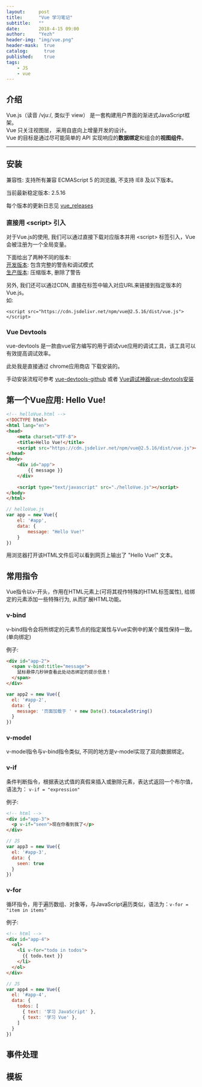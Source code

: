 ```yaml
---
layout:     post
title:      "Vue 学习笔记"
subtitle:   ""
date:       2018-4-15 09:00
author:     "Yezh"
header-img: "img/vue.png"
header-mask:  true
catalog:      true
published:    true
tags:
    - JS
    - vue
---
```


## 介绍

Vue.js（读音 /vjuː/, 类似于 view） 是一套构建用户界面的渐进式JavaScript框架。  
Vue 只关注视图层， 采用自底向上增量开发的设计。  
Vue 的目标是通过尽可能简单的 API 实现响应的**数据绑定**和组合的**视图组件**。  

---

## 安装

兼容性: 支持所有兼容 ECMAScript 5 的浏览器, 不支持 IE8 及以下版本。

当前最新稳定版本: 2.5.16

每个版本的更新日志见 [vue_releases](https://github.com/vuejs/vue/releases)

### 直接用 \<script\> 引入

对于Vue.js的使用, 我们可以通过直接下载对应版本并用 \<script\> 标签引入，Vue 会被注册为一个全局变量。

下面给出了两种不同的版本:    
[开发版本](https://vuejs.org/js/vue.js): 包含完整的警告和调试模式  
[生产版本](https://vuejs.org/js/vue.min.js): 压缩版本, 删除了警告

另外, 我们还可以通过CDN, 直接在标签中输入对应URL来链接到指定版本的Vue.js。  
如: 
```
<script src="https://cdn.jsdelivr.net/npm/vue@2.5.16/dist/vue.js"></script>
```

### Vue Devtools
vue-devtools 是一款由vue官方编写的用于调试vue应用的调试工具，该工具可以有效提高调试效率。

此处我是直接通过 chrome应用商店 下载安装的。

手动安装流程可参考  [vue-devtools-github](https://github.com/vuejs/vue-devtools#vue-devtools)
或者 [Vue调试神器vue-devtools安装](https://segmentfault.com/a/1190000009682735)

## 第一个Vue应用: Hello Vue!

```html
<!-- helloVue.html -->
<!DOCTYPE html>
<html lang="en">
<head>
    <meta charset="UTF-8">
    <title>Hello Vue!</title>
    <script src="https://cdn.jsdelivr.net/npm/vue@2.5.16/dist/vue.js"></script>    
</head>
<body>
    <div id="app">
        {{ message }}
    </div>
    
    <script type="text/javascript" src="./helloVue.js"></script>
</body>
</html>
```

```js
// helloVue.js
var app = new Vue({
    el: '#app',
    data: {
        message: "Hello Vue!"
    }
})
```

用浏览器打开该HTML文件后可以看到网页上输出了 "Hello Vue!" 文本。

## 常用指令
Vue指令以v-开头，作用在HTML元素上(可将其视作特殊的HTML标签属性), 给绑定的元素添加一些特殊行为, 从而扩展HTML功能。

### v-bind

v-bind指令会将所绑定的元素节点的指定属性与Vue实例中的某个属性保持一致。(单向绑定)

例子:
```html
<div id="app-2">
  <span v-bind:title="message">
    鼠标悬停几秒钟查看此处动态绑定的提示信息！
  </span>
</div>
```

```js
var app2 = new Vue({
  el: '#app-2',
  data: {
    message: '页面加载于 ' + new Date().toLocaleString()
  }
})
```

### v-model

v-model指令与v-bind指令类似, 不同的地方是v-model实现了双向数据绑定。


### v-if

条件判断指令，根据表达式值的真假来插入或删除元素，表达式返回一个布尔值，语法为： `v-if = "expression"`

例子:
```html
<!-- html -->
<div id="app-3">
  <p v-if="seen">现在你看到我了</p>
</div>
```

```js
// JS
var app3 = new Vue({
  el: '#app-3',
  data: {
    seen: true
  }
})
```

### v-for

循环指令，用于遍历数组、对象等，与JavaScript遍历类似，语法为：`v-for = "item in items"`

例子:
```html
<!-- html -->
<div id="app-4">
  <ol>
    <li v-for="todo in todos">
      {{ todo.text }}
    </li>
  </ol>
</div>
```

```js
// JS
var app4 = new Vue({
  el: '#app-4',
  data: {
    todos: [
      { text: '学习 JavaScript' },
      { text: '学习 Vue' },
    ]
  }
})
```




## 事件处理


## 模板
